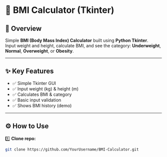# 🧮 **BMI Calculator (Tkinter)**

## **📌 Overview**
Simple **BMI (Body Mass Index) Calculator** built using **Python Tkinter**.  
Input weight and height, calculate BMI, and see the category: **Underweight**, **Normal**, **Overweight**, or **Obesity**.

---

## **✨ Key Features**
- ✅ Simple Tkinter GUI  
- ✅ Input weight (kg) & height (m)  
- ✅ Calculates BMI & category  
- ✅ Basic input validation  
- ✅ Shows BMI history (demo)

---

## **⚙️ How to Use**
1️⃣ **Clone repo:**  
```bash
git clone https://github.com/YourUsername/BMI-Calculator.git
